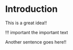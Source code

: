 # Introduction

This is a great idea!!

!!! important
    the important text

Another sentence goes here!!
